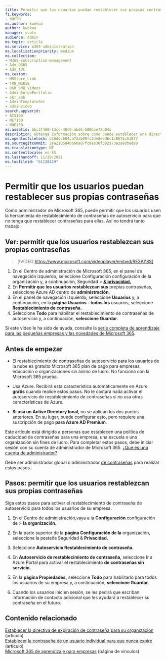 ```yaml
---
title: Permitir que los usuarios puedan restablecer sus propias contraseñas
f1.keywords:
- NOCSH
ms.author: kwekua
author: kwekua
manager: scotv
audience: Admin
ms.topic: article
ms.service: o365-administration
ms.localizationpriority: medium
ms.collection:
- M365-subscription-management
- Adm_O365
- Adm_TOC
ms.custom:
- MSStore_Link
- TRN_M365B
- OKR_SMB_Videos
- AdminSurgePortfolio
- okr_smb
- AdminTemplateSet
- adminvideo
search.appverid:
- BCS160
- MET150
- MOE150
ms.assetid: 5bc3f460-13cc-48c0-abd6-b80bae72d04a
description: Obtenga información sobre cómo puede establecer una directiva para permitir a los usuarios restablecer sus propias contraseñas mediante la herramienta de restablecimiento de contraseñas de autoservicio.
ms.openlocfilehash: d36ddc604ca73ab09fc2de8eed6c1c8675c61877
ms.sourcegitcommit: 2ea2105d40b60a87fc9aa30f392a73a3a9db6d99
ms.translationtype: MT
ms.contentlocale: es-ES
ms.lasthandoff: 11/20/2021
ms.locfileid: "61128429"
---
```

# <a name="let-users-reset-their-own-passwords"></a>Permitir que los usuarios puedan restablecer sus propias contraseñas

Como administrador de Microsoft 365, puede permitir que [](https://go.microsoft.com/fwlink/p/?LinkId=522677) los usuarios usen la herramienta de restablecimiento de contraseñas de autoservicio para que no tenga que restablecer contraseñas para ellas. Así no tendrá tanto trabajo.
 
## <a name="watch-let-users-reset-their-own-passwords"></a>Ver: permitir que los usuarios restablezcan sus propias contraseñas

> [!VIDEO https://www.microsoft.com/videoplayer/embed/RE3AY8S]

1. En el Centro de administración de Microsoft 365, en el panel de navegación izquierdo, seleccione Configuración configuración de la organización y, a continuación, Seguridad  >   <a href="https://go.microsoft.com/fwlink/p/?linkid=2072756" target="_blank">**& privacidad.**</a>
1. En **Permitir que los usuarios restablezcan sus** propias contraseñas, seleccione Azure AD centro de **administración**.
1. En el panel de navegación izquierdo, seleccione **Usuarios** y, a continuación, en la **página Usuarios - todos los** usuarios, seleccione **Restablecimiento de contraseña.**
1. Seleccione **Todo** para habilitar el restablecimiento de contraseñas de autoservicio y, a continuación, **seleccione Guardar**.

Si este vídeo le ha sido de ayuda, consulte la [serie completa de aprendizaje para las pequeñas empresas y las novedades de Microsoft 365](../../business-video/index.yml).
 
## <a name="before-you-begin"></a>Antes de empezar
  
- El restablecimiento de contraseñas  de autoservicio para los usuarios de la nube es gratuito Microsoft 365 plan de pago para empresas, educación o organizaciones sin ánimo de lucro. No funciona con la Microsoft 365 prueba.

- Usa Azure. Recibirá esta característica automáticamente en Azure **gratis** cuando realice estos pasos. No le costará nada activar el autoservicio de restablecimiento de contraseñas si no usa otras características de Azure.

- **Si usa un Active Directory local,** no se aplican los dos puntos anteriores. En su lugar, puede configurar esto, pero requiere una suscripción de pago **para Azure AD Premium**.

Este artículo está dirigido a personas que establecen una política de caducidad de contraseñas para una empresa, una escuela o una organización sin fines de lucro. Para completar estos pasos, debe iniciar sesión con su cuenta de administrador de Microsoft 365. [¿Qué es una cuenta de administrador?](../../business-video/admin-center-overview.md)

Debe ser administrador global o administrador [de contraseñas](about-admin-roles.md) para realizar estos pasos.

## <a name="steps-let-people-reset-their-own-passwords"></a>Pasos: permitir que los usuarios restablezcan sus propias contraseñas

Siga estos pasos para activar el restablecimiento de contraseña de autoservicio para todos los usuarios de su empresa.

1. En el <a href="https://go.microsoft.com/fwlink/p/?linkid=2024339" target="_blank">Centro de administración,</a>vaya a la **Configuración** configuración de  >  **la organización.**

2. En la parte superior de la **página Configuración de la** organización, seleccione la pestaña Seguridad & **Privacidad.**
  
3. Seleccione **Autoservicio Restablecimiento de contraseña**.

4. En **Autoservicio de restablecimiento de contraseña,** seleccione Ir a Azure Portal para activar el restablecimiento **de contraseñas sin servicio.**

5. En la **página Propiedades,** seleccione **Todo** para habilitarlo para todos los usuarios de su empresa y, a continuación, **seleccione Guardar**.
  
6. Cuando los usuarios inicien sesión, se les pedirá que escriban información de contacto adicional que les ayudará a restablecer su contraseña en el futuro.

## <a name="related-content"></a>Contenido relacionado

[Establecer la directiva de expiración de contraseña para su organización](../manage/set-password-expiration-policy.md) (artículo)\
[Establecer la contraseña de un usuario individual para que nunca expire](set-password-to-never-expire.md) (artículo)\
[Microsoft 365 de aprendizaje para empresas](../../business-video/index.yml) (página de vínculos)
